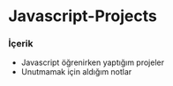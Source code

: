 # Javascript-Projects

### İçerik
* Javascript öğrenirken yaptığım projeler
* Unutmamak için aldığım notlar
